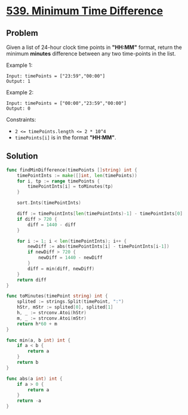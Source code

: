 # [539. Minimum Time Difference](https://leetcode.com/problems/minimum-time-difference/)

## Problem

Given a list of 24-hour clock time points in **"HH:MM"** format, return the minimum **minutes** difference between any two time-points in the list.


Example 1:

```
Input: timePoints = ["23:59","00:00"]
Output: 1
```

Example 2:

```
Input: timePoints = ["00:00","23:59","00:00"]
Output: 0
``` 

Constraints:

- `2 <= timePoints.length <= 2 * 10^4`
- `timePoints[i]` is in the format **"HH:MM"**.



## Solution

```go
func findMinDifference(timePoints []string) int {
	timePointInts := make([]int, len(timePoints))
	for i, tp := range timePoints {
		timePointInts[i] = toMinutes(tp)
	}

	sort.Ints(timePointInts)

	diff := timePointInts[len(timePointInts)-1] - timePointInts[0]
	if diff > 720 {
		diff = 1440 - diff
	}

	for i := 1; i < len(timePointInts); i++ {
		newDiff := abs(timePointInts[i] - timePointInts[i-1])
		if newDiff > 720 {
			newDiff = 1440 - newDiff
		}
		diff = min(diff, newDiff)
	}
	return diff
}

func toMinutes(timePoint string) int {
	splited := strings.Split(timePoint, ":")
	hStr, mStr := splited[0], splited[1]
	h, _ := strconv.Atoi(hStr)
	m, _ := strconv.Atoi(mStr)
	return h*60 + m
}

func min(a, b int) int {
	if a < b {
		return a
	}
	return b
}

func abs(a int) int {
	if a > 0 {
		return a
	}
	return -a
}
```